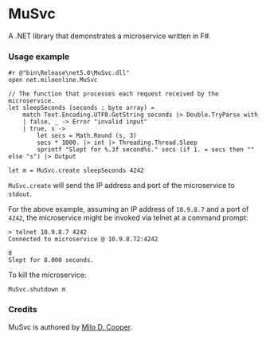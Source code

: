 # MuSvc
A .NET library that demonstrates a microservice written in F#.

### Usage example
```
#r @"bin\Release\net5.0\MuSvc.dll"
open net.miloonline.MuSvc

// The function that processes each request received by the microservice.
let sleepSeconds (seconds : byte array) =
    match Text.Encoding.UTF8.GetString seconds |> Double.TryParse with
    | false, _ -> Error "invalid input"
    | true, s ->
        let secs = Math.Round (s, 3)
        secs * 1000. |> int |> Threading.Thread.Sleep
        sprintf "Slept for %.3f second%s." secs (if 1. = secs then "" else "s") |> Output

let m = MuSvc.create sleepSeconds 4242
```

`MuSvc.create` will send the IP address and port of the microservice to `stdout`.

For the above example, assuming an IP address of `10.9.8.7` and a port of `4242`, the microservice might be invoked via telnet at a command prompt:

```
> telnet 10.9.8.7 4242
Connected to microservice @ 10.9.8.72:4242

8
Slept for 8.000 seconds.
```

To kill the microservice:
```
MuSvc.shutdown m
```

### Credits
MuSvc is authored by [Milo D. Cooper](https://www.miloonline.net).
